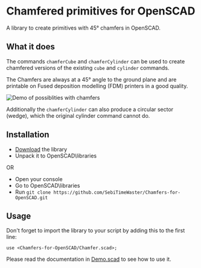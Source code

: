 # Chamfered primitives for OpenSCAD
A library to create primitives with 45° chamfers in OpenSCAD.

## What it does
The commands `chamferCube` and `chamferCylinder` can be used to create chamfered versions of the existing `cube` and `cylinder` commands.

The Chamfers are always at a 45° angle to the ground plane and are printable on Fused deposition modelling (FDM) printers in a good quality.

![Demo of possiblities with chamfers](https://github.com/SebiTimeWaster/OpenSCAD-Chamfer/blob/master/Chamfer.png)

Additionally the `chamferCylinder` can also produce a circular sector (wedge), which the original cylinder command cannot do.

## Installation
* [Download](https://github.com/SebiTimeWaster/Chamfers-for-OpenSCAD/releases) the library
* Unpack it to OpenSCAD\libraries

OR

* Open your console
* Go to OpenSCAD\libraries
* Run ```git clone https://github.com/SebiTimeWaster/Chamfers-for-OpenSCAD.git```

## Usage
Don't forget to import the library to your script by adding this to the first line:

`use <Chamfers-for-OpenSCAD/Chamfer.scad>;`

Please read the documentation in [Demo.scad](https://github.com/SebiTimeWaster/OpenSCAD-Chamfer/blob/master/Demo/Demo.scad) to see how to use it.
